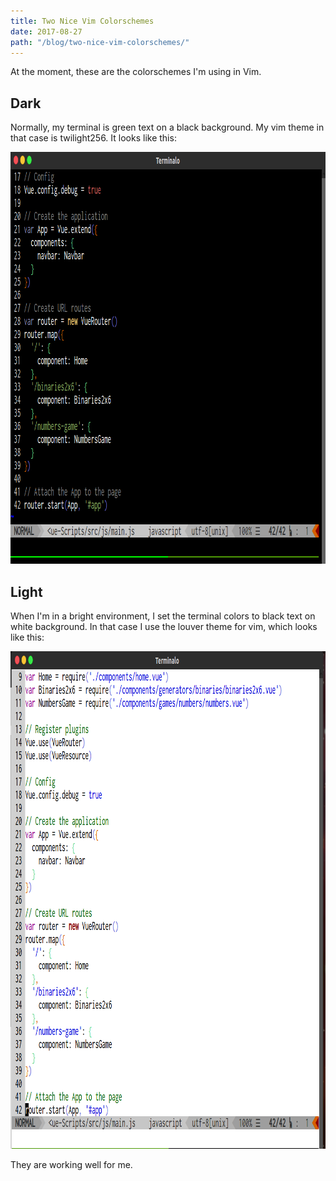 ```yaml
---
title: Two Nice Vim Colorschemes
date: 2017-08-27
path: "/blog/two-nice-vim-colorschemes/"
---
```


At the moment, these are the colorschemes I'm using in Vim.

<h2>Dark</h2>

Normally, my terminal is green text on a black background. My vim theme in that case is twilight256. It looks like this:

<img src="/files/vim-dark-colorscheme-twilight256.png" width="940" height="659" alt="Vim colorscheme twilight 256" />

<h2>Light</h2>

When I'm in a bright environment, I set the terminal colors to black text on white background. In that case I use the louver theme for vim, which looks like this:

<img src="/files/vim-colorscheme-louver.png" width="944" height="796" alt="vim color scheme louver" />

They are working well for me.

